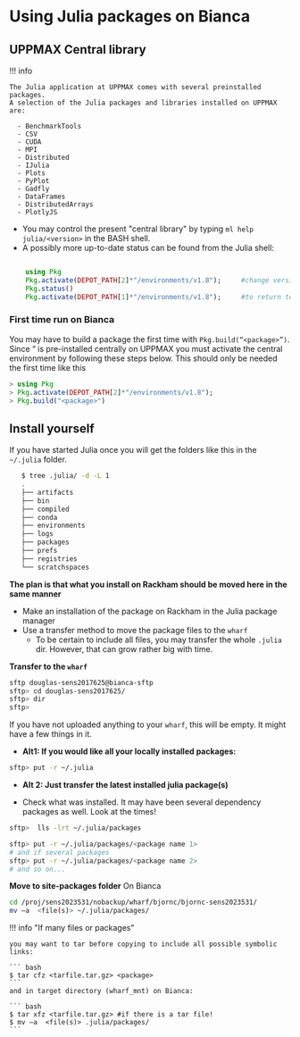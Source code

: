 # Using Julia packages on Bianca

## UPPMAX Central library

!!! info
   
    The Julia application at UPPMAX comes with several preinstalled packages.
	A selection of the Julia packages and libraries installed on UPPMAX are:
    
      - BenchmarkTools
      - CSV
      - CUDA
      - MPI
      - Distributed
      - IJulia
      - Plots
      - PyPlot
      - Gadfly
      - DataFrames
      - DistributedArrays
      - PlotlyJS


- You may control the present "central library" by typing ``ml help julia/<version>`` in the BASH shell.
- A possibly more up-to-date status can be found from the Julia shell:

``` julia 

    using Pkg
    Pkg.activate(DEPOT_PATH[2]*"/environments/v1.8");     #change version (1.8) accordingly if you have another main version of Julia
    Pkg.status()
    Pkg.activate(DEPOT_PATH[1]*"/environments/v1.8");     #to return to user library

```
### First time run on Bianca

You may have to build a package the first time with ``Pkg.build(“<package>”)``. Since “<package> is pre-installed centrally on UPPMAX you must activate the central environment by following these steps below. This should only be needed the first time like this

``` julia
> using Pkg
> Pkg.activate(DEPOT_PATH[2]*"/environments/v1.8");
> Pkg.build("<package>")
```

## Install yourself

If you have started Julia once you will get the folders like this in the ``~/.julia`` folder.

```bash
   $ tree .julia/ -d -L 1
   .
   ├── artifacts
   ├── bin
   ├── compiled
   ├── conda
   ├── environments
   ├── logs
   ├── packages
   ├── prefs
   ├── registries
   └── scratchspaces
```

**The plan is that what you install on Rackham should be moved here in the same manner**

- Make an installation of the package on Rackham in the Julia package manager
- Use a transfer method to move the package files to the ``wharf``
    - To be certain to include all files, you may transfer the whole ``.julia`` dir. However, that can grow rather big with time.

**Transfer to the ``wharf``**

``` bash
sftp douglas-sens2017625@bianca-sftp
sftp> cd douglas-sens2017625/
sftp> dir
sftp>
```
If you have not uploaded anything to your ``wharf``, this will be empty. It might have a few things in it.

- **Alt1: If you would like all your locally installed packages:**

``` bash
sftp> put -r ~/.julia
```

- **Alt 2: Just transfer the latest installed julia package(s)**

- Check what was installed. It may have been several dependency packages as well. Look at the times!

``` bash
sftp>  lls -lrt ~/.julia/packages
```

``` bash
sftp> put -r ~/.julia/packages/<package name 1>
# and if several packages
sftp> put -r ~/.julia/packages/<package name 2>
# and so on...
```

**Move to site-packages folder**
On Bianca

``` bash
cd /proj/sens2023531/nobackup/wharf/bjornc/bjornc-sens2023531/
mv –a  <file(s)> ~/.julia/packages/
```
!!! info "If many files or packages"

    you may want to tar before copying to include all possible symbolic links:

    ``` bash
    $ tar cfz <tarfile.tar.gz> <package>
    ```
    and in target directory (wharf_mnt) on Bianca:

    ``` bash 
    $ tar xfz <tarfile.tar.gz> #if there is a tar file!
    $ mv –a  <file(s)> .julia/packages/
    ```

